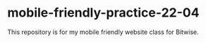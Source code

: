 # mobile-friendly-practice-22-04

This repository is for my mobile friendly website class for Bitwise.
 